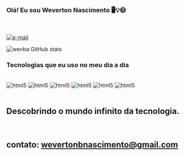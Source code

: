 ### Olá! Eu sou Weverton Nascimento 🖥️💡😄
<br>


[![e-mail](	https://img.shields.io/badge/LinkedIn-0077B5?style=for-the-badge&logo=linkedin&logoColor=white)](https://www.linkedin.com/in/weverton-nascimento-443381203/)

![wevba GitHub stats](https://github-readme-stats.vercel.app/api?username=wevba&show_icons=true&theme=tokyonight)

### Tecnologias que eu uso no meu dia a dia
<br>

<div style="display: inline_block">
<img align="center" alt="html5" src="https://img.shields.io/badge/HTML5-E34F26?style=for-the-badge&logo=html5&logoColor=white"/>
<img align="center" alt="html5" src="https://img.shields.io/badge/CSS3-1572B6?style=for-the-badge&logo=css3&logoColor=white"/>
<img align="center" alt="html5" src="	https://img.shields.io/badge/Sass-CC6699?style=for-the-badge&logo=sass&logoColor=white"/>
<img align="center" alt="html5" src="https://img.shields.io/badge/Bootstrap-563D7C?style=for-the-badge&logo=bootstrap&logoColor=white"/>
<img align="center" alt="html5" src="https://img.shields.io/badge/JavaScript-F7DF1E?style=for-the-badge&logo=javascript&logoColor=black"/>
<img align="center" alt="html5" src="https://img.shields.io/badge/React-20232A?style=for-the-badge&logo=react&logoColor=61DAFB"/>
<div/>
<br>

## Descobrindo o mundo infinito da tecnologia.

<br>

## contato: wevertonbnascimento@gmail.com

